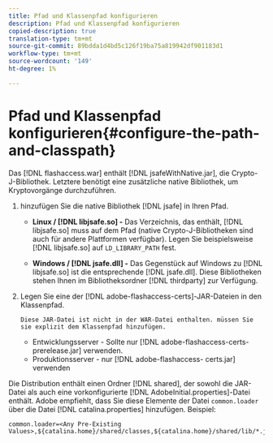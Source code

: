 ```yaml
---
title: Pfad und Klassenpfad konfigurieren
description: Pfad und Klassenpfad konfigurieren
copied-description: true
translation-type: tm+mt
source-git-commit: 89bdda1d4bd5c126f19ba75a819942df901183d1
workflow-type: tm+mt
source-wordcount: '149'
ht-degree: 1%

---
```



# Pfad und Klassenpfad konfigurieren{#configure-the-path-and-classpath}

Das [!DNL flashaccess.war] enthält [!DNL jsafeWithNative.jar], die Crypto-J-Bibliothek. Letztere benötigt eine zusätzliche native Bibliothek, um Kryptovorgänge durchzuführen.

1. hinzufügen Sie die native Bibliothek [!DNL jsafe] in Ihren Pfad.

   * **Linux /  [!DNL libjsafe.so] -** Das Verzeichnis, das enthält,  [!DNL libjsafe.so] muss auf dem Pfad (native Crypto-J-Bibliotheken sind auch für andere Plattformen verfügbar). Legen Sie beispielsweise [!DNL libjsafe.so] auf `LD_LIBRARY_PATH` fest.

   * **Windows /  [!DNL jsafe.dll] -** Das Gegenstück auf Windows zu  [!DNL libjsafe.so] ist die entsprechende  [!DNL jsafe.dll].
   Diese Bibliotheken stehen Ihnen im Bibliotheksordner [!DNL thirdparty] zur Verfügung.
1. Legen Sie eine der [!DNL adobe-flashaccess-certs]-JAR-Dateien in den Klassenpfad.

       Diese JAR-Datei ist nicht in der WAR-Datei enthalten. müssen Sie sie explizit dem Klassenpfad hinzufügen.
   
   * Entwicklungsserver - Sollte nur [!DNL adobe-flashaccess-certs-prerelease.jar] verwenden.
   * Produktionsserver - nur [!DNL adobe-flashaccess- certs.jar] verwenden

Die Distribution enthält einen Ordner [!DNL shared], der sowohl die JAR-Datei als auch eine vorkonfigurierte [!DNL AdobeInitial.properties]-Datei enthält. Adobe empfiehlt, dass Sie diese Elemente der Datei `common.loader` über die Datei [!DNL catalina.properties] hinzufügen. Beispiel:

```
common.loader=<Any Pre-Existing Values>,${catalina.home}/shared/classes,${catalina.home}/shared/lib/*.jar
```



